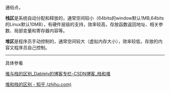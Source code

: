 通俗点，

**栈区**是系统自动分配和释放的，通常空间较小（64bits的window默认1MB,64bits的Linux默认10MB），有硬件层级的支持，效率较高，存放函数返回地址、相关参数、局部变量和寄存器内容等。

**堆区**是程序员手动控制的，通常空间较大（虚拟内存大小），效率较低，存放的内容又程序员自己控制。

----

具体参看

[堆与栈的区别_Dablelv的博客专栏-CSDN博客_栈和堆](https://blog.csdn.net/K346K346/article/details/80849966)

[堆和栈的区别 - 知乎 (zhihu.com)](https://zhuanlan.zhihu.com/p/78478567)

